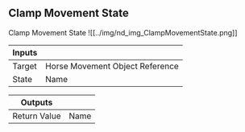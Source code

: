 ## Clamp Movement State
Clamp Movement State
![[../img/nd_img_ClampMovementState.png]]

|Inputs||
|--|--|
| Target | Horse Movement Object Reference |
| State | Name |

|Outputs||
|--|--|
| Return Value | Name |
